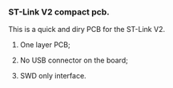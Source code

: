 ### ST-Link V2 compact pcb. ###

This is a quick and diry PCB for the ST-Link V2.

1) One layer PCB;

2) No USB connector on the board;

3) SWD only interface.